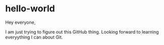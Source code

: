 # hello-world
Hey everyone,

I am just trying to figure out this GitHub thing.
Looking forward to learning everyything I can about Git.
